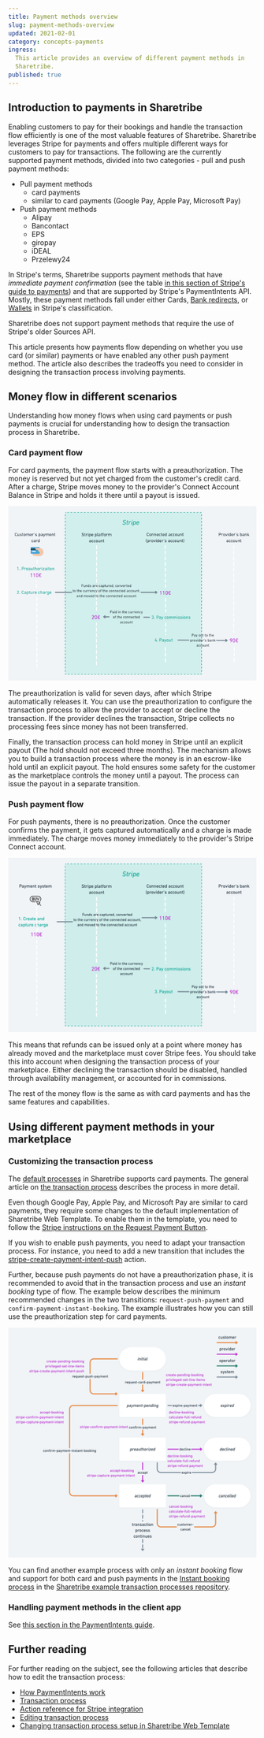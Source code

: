 ```yaml
---
title: Payment methods overview
slug: payment-methods-overview
updated: 2021-02-01
category: concepts-payments
ingress:
  This article provides an overview of different payment methods in
  Sharetribe.
published: true
---
```


## Introduction to payments in Sharetribe

Enabling customers to pay for their bookings and handle the transaction
flow efficiently is one of the most valuable features of Sharetribe.
Sharetribe leverages Stripe for payments and offers multiple different
ways for customers to pay for transactions. The following are the
currently supported payment methods, divided into two categories - pull
and push payment methods:

- Pull payment methods
  - card payments
  - similar to card payments (Google Pay, Apple Pay, Microsoft Pay)
- Push payment methods
  - Alipay
  - Bancontact
  - EPS
  - giropay
  - iDEAL
  - Przelewy24

In Stripe's terms, Sharetribe supports payment methods that have
_immediate payment confirmation_ (see the table
[in this section of Stripe's guide to payments](https://stripe.com/en-fi/payments/payment-methods-guide#choosing-the-right-payment-methods-for-your-business))
and that are supported by Stripe's PaymentIntents API. Mostly, these
payment methods fall under either Cards,
[Bank redirects](https://stripe.com/docs/payments/payment-methods/overview#bank-redirects),
or
[Wallets](https://stripe.com/docs/payments/payment-methods/overview#wallets)
in Stripe's classification.

<warning>

Sharetribe does not support payment methods that require the use of
Stripe's older Sources API.

</warning>

This article presents how payments flow depending on whether you use
card (or similar) payments or have enabled any other push payment
method. The article also describes the tradeoffs you need to consider in
designing the transaction process involving payments.

## Money flow in different scenarios

Understanding how money flows when using card payments or push payments
is crucial for understanding how to design the transaction process in
Sharetribe.

### Card payment flow

For card payments, the payment flow starts with a preauthorization. The
money is reserved but not yet charged from the customer's credit card.
After a charge, Stripe moves money to the provider's Connect Account
Balance in Stripe and holds it there until a payout is issued.

![Card payment flow](card-payment-flow.png 'Card payment flow in Sharetribe.')

The preauthorization is valid for seven days, after which Stripe
automatically releases it. You can use the preauthorization to configure
the transaction process to allow the provider to accept or decline the
transaction. If the provider declines the transaction, Stripe collects
no processing fees since money has not been transferred.

Finally, the transaction process can hold money in Stripe until an
explicit payout (The hold should not exceed three months). The mechanism
allows you to build a transaction process where the money is in an
escrow-like hold until an explicit payout. The hold ensures some safety
for the customer as the marketplace controls the money until a payout.
The process can issue the payout in a separate transition.

### Push payment flow

For push payments, there is no preauthorization. Once the customer
confirms the payment, it gets captured automatically and a charge is
made immediately. The charge moves money immediately to the provider's
Stripe Connect account.

![Push payment flow](push-payment-flow.png 'Push payment flow in Sharetribe.')

This means that refunds can be issued only at a point where money has
already moved and the marketplace must cover Stripe fees. You should
take this into account when designing the transaction process of your
marketplace. Either declining the transaction should be disabled,
handled through availability management, or accounted for in
commissions.

The rest of the money flow is the same as with card payments and has the
same features and capabilities.

## Using different payment methods in your marketplace

### Customizing the transaction process

The
[default processes](https://github.com/sharetribe/sharetribe-example-processes/tree/master/)
in Sharetribe supports card payments. The general article on
[the transaction process](/concepts/transaction-process/) describes the
process in more detail.

<info>

Even though Google Pay, Apple Pay, and Microsoft Pay are similar to card
payments, they require some changes to the default implementation of
Sharetribe Web Template. To enable them in the template, you need to
follow the
[Stripe instructions on the Request Payment Button](https://stripe.com/docs/stripe-js/elements/payment-request-button).

</info>

If you wish to enable push payments, you need to adapt your transaction
process. For instance, you need to add a new transition that includes
the
[stripe-create-payment-intent-push](/references/transaction-process-actions/#actionstripe-create-payment-intent-push)
action.

<plan tier="extend" feature="Customizing your transaction process"></plan>

Further, because push payments do not have a preauthorization phase, it
is recommended to avoid that in the transaction process and use an
_instant booking_ type of flow. The example below describes the minimum
recommended changes in the two transitions: `request-push-payment` and
`confirm-payment-instant-booking`. The example illustrates how you can
still use the preauthorization step for card payments.

![Push payment process](push-payment-process.png 'Push payment process example.')

You can find another example process with only an _instant booking_ flow
and support for both card and push payments in the
[Instant booking process](https://github.com/sharetribe/sharetribe-example-processes#instant-booking)
in the
[Sharetribe example transaction processes repository](https://github.com/sharetribe/sharetribe-example-processes).

### Handling payment methods in the client app

See
[this section in the PaymentIntents guide](/concepts/payment-intents/#required-actions-in-the-client).

## Further reading

For further reading on the subject, see the following articles that
describe how to edit the transaction process:

- [How PaymentIntents work](/concepts/payment-intents/)
- [Transaction process](/concepts/transaction-process/)
- [Action reference for Stripe integration](/references/transaction-process-actions/#stripe-integration)
- [Editing transaction process](/how-to/edit-transaction-process-with-sharetribe-cli/)
- [Changing transaction process setup in Sharetribe Web Template](/how-to/change-transaction-process-in-template/)
